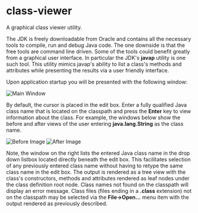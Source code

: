 # class-viewer
A graphical class viewer utility.

The JDK is freely downloadable from Oracle and contains all the necessary tools to compile, run and debug Java code. The one downside is that the free tools are command line driven. Some of the tools could benefit greatly from a graphical user interface. In particular the JDK's **javap** utility is one such tool. This utility mimics javap's ability to list a class's methods and attributes while presenting the results via a user friendly interface.

Upon application startup you will be presented with the following window:

![Main Window](https://user-images.githubusercontent.com/32653184/198867069-88489528-a1bb-4075-a5cb-1102e69d6dfd.png)

By default, the cursor is placed in the edit box. Enter a fully qualified Java class name that is located on the classpath and press the **Enter** key to view information about the class. For example, the windows below show the before and after views of the user entering **java.lang.String** as the class name.

![Before Image](https://user-images.githubusercontent.com/32653184/198866658-cae3211e-870f-4d69-a1ff-7bdba91b0206.png) ![After Image](https://user-images.githubusercontent.com/32653184/198866553-33bc9cf7-d788-48c1-b80c-9b118ec1ec70.png)

Note, the window on the right lists the entered Java class name in the drop down listbox located directly beneath the edit box. This facilitates selection of any previously entered class name without having to retype the same class name in the edit box. The output is rendered as a tree view with the class's constructors, methods and attributes rendered as leaf nodes under the class definition root node. Class names not found on the classpath will display an error message. Class files (files ending in a **.class** extension) not on the classpath may be selected via the **File->Open...** menu item with the output rendered as previously described.
